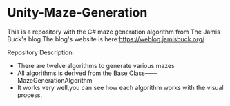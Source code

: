 # Unity-Maze-Generation
This is a repository with the C# maze generation algorithm from The Jamis Buck's blog
The blog's website is here:https://weblog.jamisbuck.org/

Repository Description:
- There are twelve algorithms to generate various mazes
- All algorithms is derived from the Base Class——MazeGenerationAlgorithm
- It works very well,you can see how each algorithm works with the visual process.

